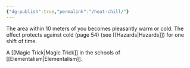 ```yaml
---
{"dg-publish":true,"permalink":"/heat-chill/"}
---
```


The area within 10 meters of you becomes
pleasantly warm or cold. The effect protects against cold
(page 54) (see [[Hazards\|Hazards]]) for one shift of time.

A [[Magic Trick\|Magic Trick]] in the schools of [[Elementalism\|Elementalism]].